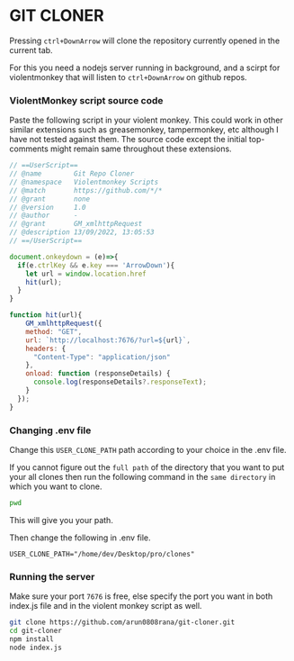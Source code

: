 # GIT CLONER
Pressing `ctrl+DownArrow` will clone the repository currently opened in the current tab.

For this you need a nodejs server running in background, and a scirpt for violentmonkey that will listen to `ctrl+DownArrow` on github repos.

### ViolentMonkey script source code
Paste the following script in your violent monkey. This could work in other similar extensions such as greasemonkey, tampermonkey, etc although I have not tested against them.
The source code except the initial top-comments might remain same throughout these extensions.

```javascript
// ==UserScript==
// @name        Git Repo Cloner
// @namespace   Violentmonkey Scripts
// @match       https://github.com/*/*
// @grant       none
// @version     1.0
// @author      -
// @grant       GM_xmlhttpRequest
// @description 13/09/2022, 13:05:53
// ==/UserScript==

document.onkeydown = (e)=>{
  if(e.ctrlKey && e.key === 'ArrowDown'){
    let url = window.location.href
    hit(url);
  }
}

function hit(url){
    GM_xmlhttpRequest({
    method: "GET",
    url: `http://localhost:7676/?url=${url}`,
    headers: {
      "Content-Type": "application/json"
    },
    onload: function (responseDetails) {
      console.log(responseDetails?.responseText);
    }
  });
}
```

### Changing .env file

Change this `USER_CLONE_PATH` path according to your choice in the .env file.

If you cannot figure out the `full path` of the directory that you want to put your all clones then run the following command in the `same directory` in which you want to clone.
```bash
pwd
```
This will give you your path.

Then change the following in .env file.

```
USER_CLONE_PATH="/home/dev/Desktop/pro/clones"
```

### Running the server

Make sure your port `7676` is free, else specify the port you want in both index.js file and in the violent monkey script as well.

```bash
git clone https://github.com/arun0808rana/git-cloner.git
cd git-cloner
npm install
node index.js
```